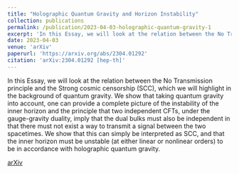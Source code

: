 ```yaml
---
title: "Holographic Quantum Gravity and Horizon Instability"
collection: publications
permalink: /publication/2023-04-03-holographic-quantum-gravity-1
excerpt: 'In this Essay, we will look at the relation between the No Transmission principle and the Strong cosmic censorship (SCC), which we will highlight in the background of quantum gravity...'
date: 2023-04-03
venue: 'arXiv'
paperurl: 'https://arxiv.org/abs/2304.01292'
citation: 'arXiv:2304.01292 [hep-th]'
---
```

In this Essay, we will look at the relation between the No Transmission principle and the Strong cosmic censorship (SCC), which we will highlight in the background of quantum gravity. We show that taking quantum gravity into account, one can provide a complete picture of the instability of the inner horizon and the principle that two independent CFTs, under the gauge-gravity duality, imply that the dual bulks must also be independent in that there must not exist a way to transmit a signal between the two spacetimes. We show that this can simply be interpreted as SCC, and that the inner horizon must be unstable (at either linear or nonlinear orders) to be in accordance with holographic quantum gravity.

[arXiv](https://arxiv.org/abs/2304.01292)
